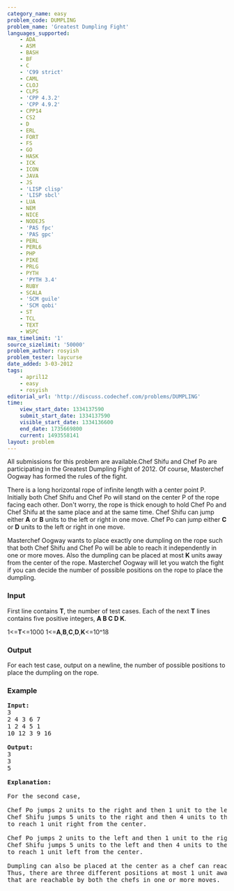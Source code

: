 ```yaml
---
category_name: easy
problem_code: DUMPLING
problem_name: 'Greatest Dumpling Fight'
languages_supported:
    - ADA
    - ASM
    - BASH
    - BF
    - C
    - 'C99 strict'
    - CAML
    - CLOJ
    - CLPS
    - 'CPP 4.3.2'
    - 'CPP 4.9.2'
    - CPP14
    - CS2
    - D
    - ERL
    - FORT
    - FS
    - GO
    - HASK
    - ICK
    - ICON
    - JAVA
    - JS
    - 'LISP clisp'
    - 'LISP sbcl'
    - LUA
    - NEM
    - NICE
    - NODEJS
    - 'PAS fpc'
    - 'PAS gpc'
    - PERL
    - PERL6
    - PHP
    - PIKE
    - PRLG
    - PYTH
    - 'PYTH 3.4'
    - RUBY
    - SCALA
    - 'SCM guile'
    - 'SCM qobi'
    - ST
    - TCL
    - TEXT
    - WSPC
max_timelimit: '1'
source_sizelimit: '50000'
problem_author: rosyish
problem_tester: laycurse
date_added: 3-03-2012
tags:
    - april12
    - easy
    - rosyish
editorial_url: 'http://discuss.codechef.com/problems/DUMPLING'
time:
    view_start_date: 1334137590
    submit_start_date: 1334137590
    visible_start_date: 1334136600
    end_date: 1735669800
    current: 1493558141
layout: problem
---
```

All submissions for this problem are available.Chef Shifu and Chef Po are participating in the Greatest Dumpling Fight of 2012. Of course, Masterchef Oogway has formed the rules of the fight.

There is a long horizontal rope of infinite length with a center point P. Initially both Chef Shifu and Chef Po will stand on the center P of the rope facing each other. Don't worry, the rope is thick enough to hold Chef Po and Chef Shifu at the same place and at the same time. Chef Shifu can jump either **A** or **B** units to the left or right in one move. Chef Po can jump either **C** or **D** units to the left or right in one move.

Masterchef Oogway wants to place exactly one dumpling on the rope such that both Chef Shifu and Chef Po will be able to reach it independently in one or more moves. Also the dumpling can be placed at most **K** units away from the center of the rope. Masterchef Oogway will let you watch the fight if you can decide the number of possible positions on the rope to place the dumpling.

### Input

First line contains **T**, the number of test cases. Each of the next **T** lines contains five positive integers, **A B C D K**.

1<=**T**<=1000 1<=**A**,**B**,**C**,**D**,**K**<=10^18

### Output

For each test case, output on a newline, the number of possible positions to place the dumpling on the rope.

### Example

<pre>
<b>Input:</b>
3
2 4 3 6 7
1 2 4 5 1
10 12 3 9 16

<b>Output:</b>
3
3
5

<b>Explanation:</b>

For the second case,

Chef Po jumps 2 units to the right and then 1 unit to the left.
Chef Shifu jumps 5 units to the right and then 4 units to the left 
to reach 1 unit right from the center.

Chef Po jumps 2 units to the left and then 1 unit to the right.
Chef Shifu jumps 5 units to the left and then 4 units to the right 
to reach 1 unit left from the center.

Dumpling can also be placed at the center as a chef can reach it in 2 moves.
Thus, there are three different positions at most 1 unit away from the center 
that are reachable by both the chefs in one or more moves.


</pre>
